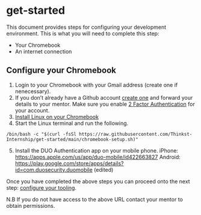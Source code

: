# get-started
This document provides steps for configuring your development environment.
This is what you will need to complete this step:
* Your Chromebook
* An internet connection

## Configure your Chromebook
1. Login to your Chromebook with your Gmail address (create one if nenecessary).
2. If you don’t already have a Github account [create one](https://github.com/signup) and forward your details
to your mentor. Make sure you enable [2 Factor Authentication](https://docs.github.com/en/github/authenticating-to-github/securing-your-account-with-two-factor-authentication-2fa/about-two-factor-authentication) for your account.
3. [Install Linux on your Chromebook](https://support.google.com/chromebook/answer/9145439?hl=en)
4. Start the Linux terminal and run the following.
```
/bin/bash -c "$(curl -fsSl https://raw.githubusercontent.com/Thinkst-Internship/get-started/main/chromebook-setup.sh)"
```
5. Install the DUO Authentication app on your mobile phone.
iPhone: https://apps.apple.com/us/app/duo-mobile/id422663827
Android: https://play.google.com/store/apps/details?id=com.duosecurity.duomobile (edited)

Once you have completed the above steps you can proceed onto the next step: [configure your tooling](https://github.com/Thinkst-Internship/configure-tooling/blob/main/README.md).

N.B If you do not have access to the above URL contact your mentor to obtain permissions.
